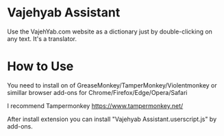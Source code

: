 # Vajehyab Assistant
Use the VajehYab.com website as a dictionary just by double-clicking on any text. It's a translator.

# How to Use
You need to install on of GreaseMonkey/TamperMonkey/Violentmonkey or simillar browser add-ons for
Chrome/Firefox/Edge/Opera/Safari

I recommend Tampermonkey
https://www.tampermonkey.net/

After install extension you can install "Vajehyab Assistant.userscript.js" by add-ons.
